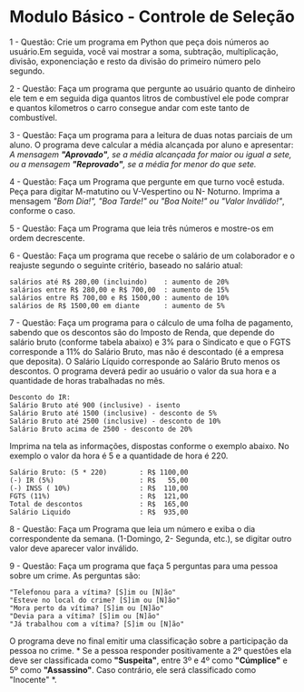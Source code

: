 # Modulo Básico - Controle de Seleção

 1 - Questão: Crie um programa em Python que peça dois números ao usuário.Em seguida, você vai mostrar a soma, subtração, multiplicação, divisão, exponenciação e resto da divisão do primeiro número pelo segundo.
 
 2 - Questão: Faça um programa que pergunte ao usuário quanto de dinheiro ele tem e em seguida diga quantos litros de combustível ele pode comprar e quantos kilometros o carro consegue andar com este tanto de combustível.

 3 - Questão: Faça um programa para a leitura de duas notas parciais de um aluno. O programa deve calcular a média alcançada por aluno e apresentar: *A mensagem **"Aprovado"**, se a média alcançada for maior ou igual a sete, ou a mensagem **"Reprovado"**, se a média for menor do que sete.*

 4 - Questão: Faça um Programa que pergunte em que turno você estuda. Peça para digitar M-matutino ou V-Vespertino ou N- Noturno. Imprima a mensagem *"Bom Dia!", "Boa Tarde!" ou "Boa Noite!" ou "Valor Inválido!"*, conforme o caso.

 5 - Questão: Faça um Programa que leia três números e mostre-os em ordem decrescente.

 6 - Questão: Faça um programa que recebe o salário de um colaborador e o reajuste segundo o seguinte critério, baseado no salário atual:
   
    salários até R$ 280,00 (incluindo)    : aumento de 20%
    salários entre R$ 280,00 e R$ 700,00  : aumento de 15%
    salários entre R$ 700,00 e R$ 1500,00 : aumento de 10%
    salários de R$ 1500,00 em diante      : aumento de 5%

7 - Questão: Faça um programa para o cálculo de uma folha de pagamento, sabendo que os descontos são do Imposto de Renda, que depende do salário bruto (conforme tabela abaixo) e 3% para o Sindicato e que o FGTS corresponde a 11% do Salário Bruto, mas não é descontado (é a empresa que deposita). O Salário Líquido corresponde ao Salário Bruto menos os descontos. O programa deverá pedir ao usuário o valor da sua hora e a quantidade de horas trabalhadas no mês.

    Desconto do IR:
    Salário Bruto até 900 (inclusive) - isento
    Salário Bruto até 1500 (inclusive) - desconto de 5%
    Salário Bruto até 2500 (inclusive) - desconto de 10%
    Salário Bruto acima de 2500 - desconto de 20% 
    
   Imprima na tela as informações, dispostas conforme o exemplo abaixo. No exemplo o valor da hora é 5 e a quantidade de hora é 220.
  
    Salário Bruto: (5 * 220)        : R$ 1100,00
    (-) IR (5%)                     : R$   55,00 
    (-) INSS ( 10%)                 : R$  110,00
    FGTS (11%)                      : R$  121,00
    Total de descontos              : R$  165,00
    Salário Liquido                 : R$  935,00

8 - Questão: Faça um Programa que leia um número e exiba o dia correspondente da semana. (1-Domingo, 2- Segunda, etc.), se digitar outro valor deve aparecer valor inválido.

9 - Questão: Faça um programa que faça 5 perguntas para uma pessoa sobre um crime. As perguntas são:
    
    "Telefonou para a vítima? [S]im ou [N]ão"
    "Esteve no local do crime? [S]im ou [N]ão"
    "Mora perto da vítima? [S]im ou [N]ão"
    "Devia para a vítima? [S]im ou [N]ão"
    "Já trabalhou com a vítima? [S]im ou [N]ão"
O programa deve no final emitir uma classificação sobre a participação da pessoa no crime. * Se a pessoa responder positivamente a 2º questões ela deve ser classificada como **"Suspeita"**, entre 3º e 4º como **"Cúmplice"** e 5º como **"Assassino"**. Caso contrário, ele será classificado como "Inocente" *.
